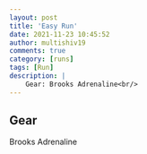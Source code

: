 ```yaml
---
layout: post
title: 'Easy Run'
date: 2021-11-23 10:45:52
author: multishiv19
comments: true
category: [runs]
tags: [Run]
description: |
    Gear: Brooks Adrenaline<br/>
---
```


## Gear
Brooks Adrenaline



<div width='100%' class='strava-embed-placeholder' data-embed-type='activity' data-embed-id='6294255662'></div>
<script src='https://strava-embeds.com/embed.js'></script>
